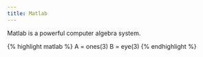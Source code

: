 ```yaml
---
title: Matlab
---
```


<div class="definition">
Matlab is a powerful computer algebra system.
</div>

{% highlight matlab %}
 A = ones(3)
 B = eye(3)
{% endhighlight %}

